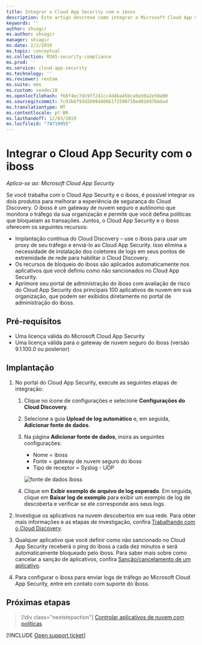 ```yaml
---
title: Integrar o Cloud App Security com o iboss
description: Este artigo descreve como integrar o Microsoft Cloud App Security ao gateway de nuvem seguro do iboss para habilitar o Cloud Discovery contínuo e o bloqueio automatizado de aplicativos não sancionados.
keywords: ''
author: shsagir
ms.author: shsagir
manager: shsagir
ms.date: 2/2/2019
ms.topic: conceptual
ms.collection: M365-security-compliance
ms.prod: ''
ms.service: cloud-app-security
ms.technology: ''
ms.reviewer: reutam
ms.suite: ems
ms.custom: seodec18
ms.openlocfilehash: f60f4ec7dc9ff241cc4d4ba45bca9a50a2e50a00
ms.sourcegitcommit: 7c93b6f93d2699d466b172590710ed01697bbdad
ms.translationtype: MT
ms.contentlocale: pt-BR
ms.lasthandoff: 12/03/2019
ms.locfileid: "74719955"
---
```

# <a name="integrate-cloud-app-security-with-iboss"></a>Integrar o Cloud App Security com o iboss

*Aplica-se ao: Microsoft Cloud App Security*

Se você trabalha com o Cloud App Security e o iboss, é possível integrar os dois produtos para melhorar a experiência de segurança do Cloud Discovery. O iboss é um gateway de nuvem seguro e autônomo que monitora o tráfego da sua organização e permite que você defina políticas que bloqueiam as transações. Juntos, o Cloud App Security e o iboss oferecem os seguintes recursos:

- Implantação contínua do Cloud Discovery – use o iboss para usar um proxy de seu tráfego e enviá-lo ao Cloud App Security. Isso elimina a necessidade de instalação dos coletores de logs em seus pontos de extremidade de rede para habilitar o Cloud Discovery.
- Os recursos de bloqueio do iboss são aplicados automaticamente nos aplicativos que você definiu como não sancionados no Cloud App Security.
- Aprimore seu portal de administração do iboss com avaliação de risco do Cloud App Security dos principais 100 aplicativos de nuvem em sua organização, que podem ser exibidos diretamente no portal de administração do iboss.

## <a name="prerequisites"></a>Pré-requisitos

- Uma licença válida do Microsoft Cloud App Security
- Uma licença válida para o gateway de nuvem seguro do iboss (versão 9.1.100.0 ou posterior)

## <a name="deployment"></a>Implantação

1. No portal do Cloud App Security, execute as seguintes etapas de integração:
    1. Clique no ícone de configurações e selecione **Configurações do Cloud Discovery**.
    2. Selecione a guia **Upload de log automático** e, em seguida, **Adicionar fonte de dados**.
    3. Na página **Adicionar fonte de dados**, insira as seguintes configurações:

        - Nome = iboss
        - Fonte = gateway de nuvem seguro do iboss
        - Tipo de receptor = Syslog - UDP

        ![fonte de dados iboss](media/iboss-integration.png)

    4. Clique em **Exibir exemplo de arquivo de log esperado**. Em seguida, clique em **Baixar log de exemplo** para exibir um exemplo de log de descoberta e verificar se ele corresponde aos seus logs.<br />

1. Investigue os aplicativos na nuvem descobertos em sua rede. Para obter mais informações e as etapas de investigação, confira [Trabalhando com o Cloud Discovery](working-with-cloud-discovery-data.md).

1. Qualquer aplicativo que você definir como não sancionado no Cloud App Security receberá o ping do iboss a cada dez minutos e será automaticamente bloqueado pelo iboss. Para saber mais sobre como cancelar a sanção de aplicativos, confira [Sanção/cancelamento de um aplicativo](governance-discovery.md#BKMK_SanctionApp).

1. Para configurar o iboss para enviar logs de tráfego ao Microsoft Cloud App Security, entre em contato com suporte do iboss.

## <a name="next-steps"></a>Próximas etapas

> [!div class="nextstepaction"]
> [Controlar aplicativos de nuvem com políticas](control-cloud-apps-with-policies.md)

[!INCLUDE [Open support ticket](includes/support.md)]
